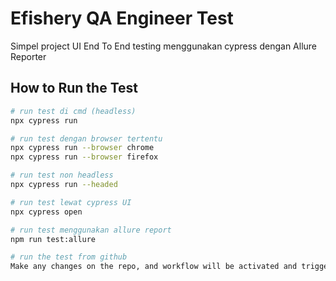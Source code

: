 # Efishery QA Engineer Test #

Simpel project UI End To End testing menggunakan cypress dengan Allure Reporter

## How to Run the Test
```bash
# run test di cmd (headless)
npx cypress run

# run test dengan browser tertentu
npx cypress run --browser chrome
npx cypress run --browser firefox

# run test non headless
npx cypress run --headed

# run test lewat cypress UI
npx cypress open

# run test menggunakan allure report
npm run test:allure

# run the test from github
Make any changes on the repo, and workflow will be activated and trigger the test
```